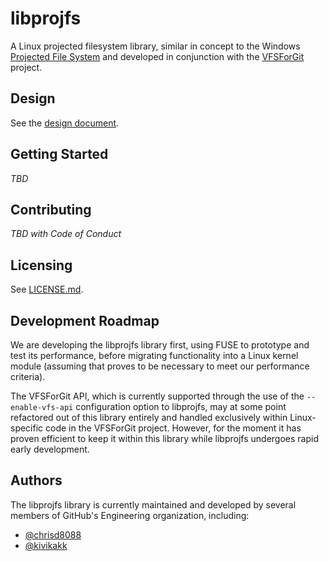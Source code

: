 # libprojfs

A Linux projected filesystem library, similar in concept to the Windows
[Projected File System][winprojfs] and developed in conjunction with the
[VFSForGit][vfs4git] project.

## Design

See the [design document](/docs/design.md).

## Getting Started

*TBD*

## Contributing

*TBD with Code of Conduct*

## Licensing

See [LICENSE.md](LICENSE.md).

## Development Roadmap

We are developing the libprojfs library first, using FUSE to prototype
and test its performance, before migrating functionality into a
Linux kernel module (assuming that proves to be necessary to meet
our performance criteria).

The VFSForGit API, which is currently supported through the use of
the `--enable-vfs-api` configuration option to libprojfs, may at some
point refactored out of this library entirely and handled exclusively
within Linux-specific code in the VFSForGit project.  However, for
the moment it has proven efficient to keep it within this library
while libprojfs undergoes rapid early development.

## Authors

The libprojfs library is currently maintained and developed by
several members of GitHub's Engineering organization, including:

* [@chrisd8088](https://github.com/chrisd8088)
* [@kivikakk](https://github.com/kivikakk)

[gnu-build]: https://www.gnu.org/software/automake/manual/html_node/GNU-Build-System.html
[gpl-v2]: https://www.gnu.org/licenses/old-licenses/gpl-2.0.en.html
[lgpl-v2]: https://www.gnu.org/licenses/old-licenses/lgpl-2.1.en.html
[mit]: https://github.com/Microsoft/VFSForGit/blob/master/License.md
[winprojfs]: https://docs.microsoft.com/en-us/windows/desktop/api/_projfs/
[vfs4git]: https://github.com/Microsoft/VFSForGit

